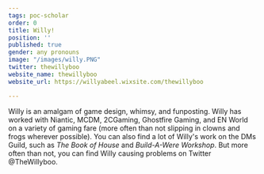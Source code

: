 ```yaml
---
tags: poc-scholar
order: 0
title: Willy!
position: ''
published: true
gender: any pronouns
image: "/images/willy.PNG"
twitter: thewillyboo
website_name: thewillyboo
website_url: https://willyabeel.wixsite.com/thewillyboo

---
```

Willy is an amalgam of game design, whimsy, and funposting. Willy has worked with Niantic, MCDM, 2CGaming, Ghostfire Gaming, and EN World on a variety of gaming fare (more often than not slipping in clowns and frogs wherever possible). You can also find a lot of Willy's work on the DMs Guild, such as _The Book of House_ and _Build-A-Were Workshop_. But more often than not, you can find Willy causing problems on Twitter @TheWillyboo.